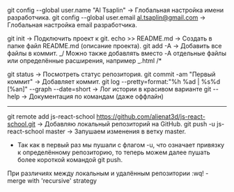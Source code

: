 git config --global user.name "Al Tsaplin" → Глобальная настройка имени разработчика.
git config --global user.email al.tsaplin@gmail.com → Глобальная настройка email разработчика.

git init → Подключить проект к git.
echo >> README.md → Создать в папке файл README.md (описание проекта).
git add -A → Добавить все файлы в коммит. _/ Можно также добавлять вместо -A отдельные файлы или определённые расширения, например _.html /\*

git status → Посмотреть статус репозитория.
git commit -am "Первый коммит" → Добавляет коммит.
git log --pretty=format:"%h %ad | %s%d [%an]" --graph --date=short → Лог истории в красивом варианте
git <command> --help → Документация по командам (даже оффлайн)

---

git remote add js-react-school https://github.com/alienat3d/js-react-school.git → Добавляю локальный репозиторий на GitHub.
git push -u js-react-school master → Запушаем изменения в ветку master.
* Так как в первый раз мы пушали с флагом -u, что означает привязку к определённому репозиторию, то теперь можем далее пушать более короткой командой git push.

При различиях между локальным и удалённым репозитории :wq! - merge with 'recursive' strategy